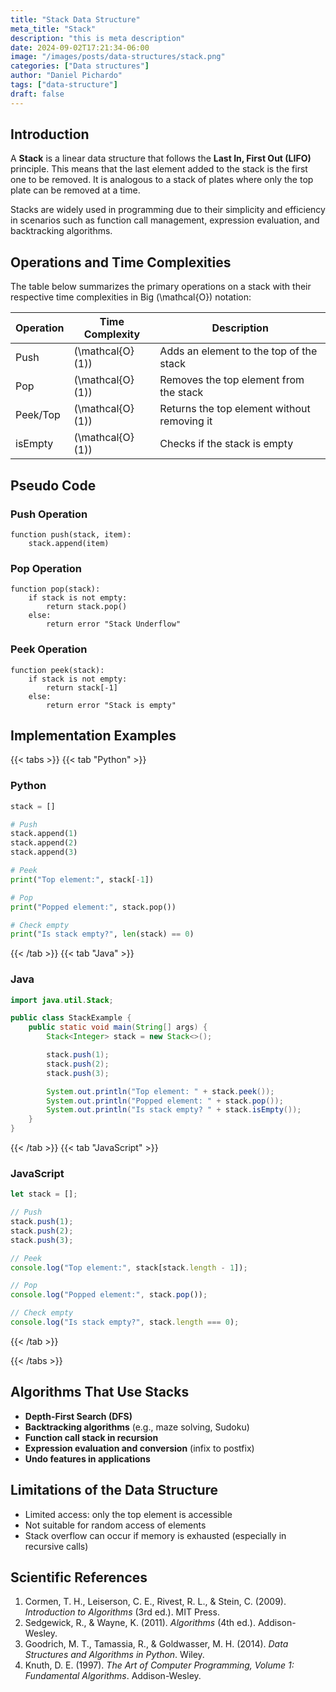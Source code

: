 ```yaml
---
title: "Stack Data Structure"
meta_title: "Stack"
description: "this is meta description"
date: 2024-09-02T17:21:34-06:00
image: "/images/posts/data-structures/stack.png"
categories: ["Data structures"]
author: "Daniel Pichardo"
tags: ["data-structure"]
draft: false
---
```


## Introduction

A **Stack** is a linear data structure that follows the **Last In, First Out (LIFO)** principle. This means that the last element added to the stack is the first one to be removed. It is analogous to a stack of plates where only the top plate can be removed at a time.

Stacks are widely used in programming due to their simplicity and efficiency in scenarios such as function call management, expression evaluation, and backtracking algorithms.

## Operations and Time Complexities

The table below summarizes the primary operations on a stack with their respective time complexities in Big \(\mathcal{O}\) notation:

| Operation | Time Complexity               | Description                                 |
| --------- | ----------------------------- | ------------------------------------------- |
| Push      | \(\mathcal{O}(1)\)            | Adds an element to the top of the stack     |
| Pop       | \(\mathcal{O}(1)\)            | Removes the top element from the stack      |
| Peek/Top  | \(\mathcal{O}(1)\)            | Returns the top element without removing it |
| isEmpty   | \(\mathcal{O}(1)\)            | Checks if the stack is empty                |

## Pseudo Code

### Push Operation

```plaintext
function push(stack, item):
    stack.append(item)
```

### Pop Operation

```plaintext
function pop(stack):
    if stack is not empty:
        return stack.pop()
    else:
        return error "Stack Underflow"
```

### Peek Operation

```plaintext
function peek(stack):
    if stack is not empty:
        return stack[-1]
    else:
        return error "Stack is empty"
```

## Implementation Examples

{{< tabs >}}
{{< tab "Python" >}}
### Python

```python
stack = []

# Push
stack.append(1)
stack.append(2)
stack.append(3)

# Peek
print("Top element:", stack[-1])

# Pop
print("Popped element:", stack.pop())

# Check empty
print("Is stack empty?", len(stack) == 0)
```

{{< /tab >}}
{{< tab "Java" >}}
### Java

```java
import java.util.Stack;

public class StackExample {
    public static void main(String[] args) {
        Stack<Integer> stack = new Stack<>();

        stack.push(1);
        stack.push(2);
        stack.push(3);

        System.out.println("Top element: " + stack.peek());
        System.out.println("Popped element: " + stack.pop());
        System.out.println("Is stack empty? " + stack.isEmpty());
    }
}
```
{{< /tab >}}
{{< tab "JavaScript" >}}
### JavaScript

```javascript
let stack = [];

// Push
stack.push(1);
stack.push(2);
stack.push(3);

// Peek
console.log("Top element:", stack[stack.length - 1]);

// Pop
console.log("Popped element:", stack.pop());

// Check empty
console.log("Is stack empty?", stack.length === 0);
```
{{< /tab >}}

{{< /tabs >}}

## Algorithms That Use Stacks

* **Depth-First Search (DFS)**
* **Backtracking algorithms** (e.g., maze solving, Sudoku)
* **Function call stack in recursion**
* **Expression evaluation and conversion** (infix to postfix)
* **Undo features in applications**

## Limitations of the Data Structure

* Limited access: only the top element is accessible
* Not suitable for random access of elements
* Stack overflow can occur if memory is exhausted (especially in recursive calls)

## Scientific References

1. Cormen, T. H., Leiserson, C. E., Rivest, R. L., & Stein, C. (2009). *Introduction to Algorithms* (3rd ed.). MIT Press.
2. Sedgewick, R., & Wayne, K. (2011). *Algorithms* (4th ed.). Addison-Wesley.
3. Goodrich, M. T., Tamassia, R., & Goldwasser, M. H. (2014). *Data Structures and Algorithms in Python*. Wiley.
4. Knuth, D. E. (1997). *The Art of Computer Programming, Volume 1: Fundamental Algorithms*. Addison-Wesley.
